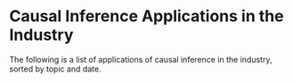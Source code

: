# Causal Inference Applications in the Industry

The following is a list of applications of causal inference in the industry, sorted by topic and date.